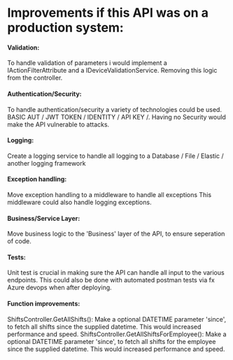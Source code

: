 # Improvements if this API was on a production system:

#### Validation:
To handle validation of parameters i would implement a IActionFilterAttribute and a IDeviceValidationService. Removing this logic from the controller.

#### Authentication/Security:
To handle authentication/security a variety of technologies could be used.  BASIC AUT / JWT TOKEN / IDENTITY / API KEY /.
Having no Security would make the API vulnerable to attacks.

#### Logging: 
Create a logging service to handle all logging to a Database / File / Elastic / another logging framework

#### Exception handling: 
Move exception handling to a middleware to handle all exceptions
This middleware could also handle logging exceptions.

#### Business/Service Layer:
Move business logic to the 'Business' layer of the API, to ensure seperation of code.

#### Tests:
Unit test is crucial in making sure the API can handle all input to the various endpoints.
This could also be done with automated postman tests via fx Azure devops when after deploying.


#### Function improvements:
ShiftsController.GetAllShifts():  Make a optional DATETIME parameter 'since', to fetch all shifts since the supplied datetime.  This would increased performance and speed.
ShiftsController.GetAllShiftsForEmployee():  Make a optional DATETIME parameter 'since', to fetch all shifts for the employee since the supplied datetime.  This would increased performance and speed.

